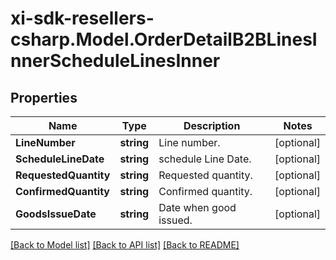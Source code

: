 # xi-sdk-resellers-csharp.Model.OrderDetailB2BLinesInnerScheduleLinesInner

## Properties

Name | Type | Description | Notes
------------ | ------------- | ------------- | -------------
**LineNumber** | **string** | Line number. | [optional] 
**ScheduleLineDate** | **string** | schedule Line Date. | [optional] 
**RequestedQuantity** | **string** | Requested quantity. | [optional] 
**ConfirmedQuantity** | **string** | Confirmed quantity. | [optional] 
**GoodsIssueDate** | **string** | Date when good issued. | [optional] 

[[Back to Model list]](../README.md#documentation-for-models) [[Back to API list]](../README.md#documentation-for-api-endpoints) [[Back to README]](../README.md)

